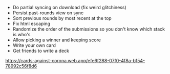 * Do partial syncing on download (fix weird glitchiness)
* Persist past-rounds view on sync
* Sort previous rounds by most recent at the top
* Fix html escaping
* Randomize the order of the submissions so you don't know which stack is who's
* Allow picking a winner and keeping score
* Write your own card
* Get friends to write a deck

https://cards-against-corona.web.app/efe6f288-07f0-4f8a-b154-78992c56f8d6
